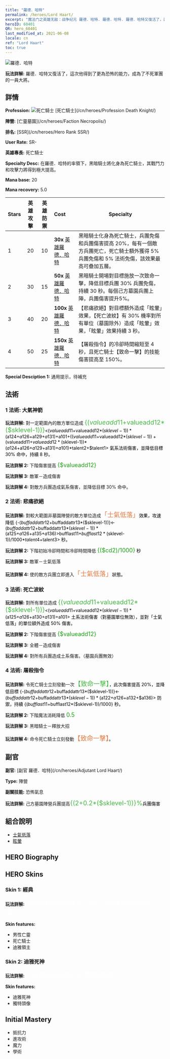 ```yaml
---
title: "羅德．哈特"
permalink: /heroes/Lord Haart/
excerpt: "魔法门之英雄无敌：战争纪元 羅德．哈特. 羅德．哈特. 羅德．哈特又復活了，這次他得到了更為恐怖的能力，成為了不死軍團的一員大將。"
heroID: 60401
QR: hero_60401
last_modified_at: 2021-06-08
locale: cn
ref: "Lord Haart"
toc: true
---
```

  ![羅德．哈特](/images/h/h_LordHaart.jpg)

 **玩法詳解:** 羅德．哈特又復活了，這次他得到了更為恐怖的能力，成為了不死軍團的一員大將。
## 詳情
 **Profession:** ![死亡騎士](/images/h/h_prof_5.png)  [死亡騎士](/cn/heroes/Profession Death Knight/)

 **陣營:** [亡靈墓園](/cn/heroes/Faction Necropolis/)

 **排名:** [SSR](/cn/heroes/Hero Rank SSR/)

 **User Rate:** SR-

 **英雄專長:** 死亡騎士

 **Specialty Desc:** 在羅德．哈特的率領下，黑暗騎士將化身為死亡騎士，其戰鬥力和攻擊力將得到極大提高。

 **Mana base:** 20

 **Mana recovery:** 5.0


  | Stars | 英雄攻擊 | 英雄防禦 | Cost |     Specialty     |
  |---------|:---------------:|:---------------:|:--|--------------------|
  |    1    | 20 | 10 | **30x** [英雄羅德．哈特](/cn/Items/her_370/) | 黑暗騎士化身為死亡騎士，兵團免傷和兵團傷害提高 20%，每有一個敵方兵團死亡，死亡騎士額外獲得 5% 兵團免傷和 5% 法術免傷，該效果最高可疊加五層。 |
  |    2    | 30 | 15 | **50x** [英雄羅德．哈特](/cn/Items/her_370/) | 黑暗騎士開場對目標施放一次致命一擊，降低目標兵團 30% 兵團免傷，持續 30 秒。每個己方墓園兵團上陣，兵團傷害提升5%。 |
  |    3    | 40 | 20 | **100x** [英雄羅德．哈特](/cn/Items/her_370/) | 【悲痛欲絕】對目標額外造成「眩暈」效果，【死亡波紋】有 30% 機率對所有單位（墓園除外）造成「眩暈」效果，「眩暈」效果持續 3 秒。 |
  |    4    | 50 | 25 | **150x** [英雄羅德．哈特](/cn/Items/her_370/) | 【屠殺指令】的冷卻時間縮短至 4 秒，且死亡騎士【致命一擊】的技能傷害提高至 150%。 |

 **Special Desciption 1:** 通用提示，待補充

## 法術
### 1 法術: 大氣神箭
 **玩法詳解:** 對一定範圍內的敵方單位造成 <span style="color: #48b946;font-size:20px">{($valueadd11+$valueadd12*($sklevel-1))}</span><span style="color: black"><($valueadd11+$valueadd12*($sklevel-1))*($a124+$a126+$a129+$a131)+$a101+(($valueadd11+$valueadd12*($sklevel-1))+($valueadd11+$valueadd12*($sklevel-1))*($a124+$a126+$a129+$a131)+$a101)*$talent2+$talent1> 氣系法術傷害，並降低目標 30% 命中，持續 8 秒。

 **玩法詳解 2:** 下階傷害提高 <span style="color: #1ca216;font-size:18px">{$valueadd12}</span><span style="color: black">

 **玩法詳解 3:** 敵軍－造成傷害

 **玩法詳解 4:** 對敵方兵團造成氣系傷害，並降低目標 30% 命中。

### 2 法術: 悲痛欲絕
 **玩法詳解:** 對較大範圍非墓園陣營的敵方單位造成<span style="color: #e07c44;font-size:20px">「士氣低落」</span><span style="color: black">效果，攻速降低 {-($buffaddattr12+$buffaddattr13*($sklevel-1))}<-($buffaddattr12+$buffaddattr13*($sklevel-1))*($a125+$a126+$a135+$a136)>%，持續 <span style="color: #48b946;font-size:20px">{($bufflast11+$bufflast12*($sklevel-1))/1000}</span><span style="color: black"><($bufflast11+$bufflast12*($sklevel-1))/1000*$talent4+$talent3> 秒。

 **玩法詳解 2:** 下階初始冷卻時間和冷卻時間降低 <span style="color: #1ca216;font-size:18px">{($cd2)/1000}</span><span style="color: black"> 秒

 **玩法詳解 3:** 敵軍－士氣低落

 **玩法詳解 4:** 使的敵方兵團立即進入<span style="color: #e07c44;font-size:20px">「士氣低落」</span><span style="color: black">狀態。

### 3 法術: 死亡波紋
 **玩法詳解:** 對所有單位造成 <span style="color: #48b946;font-size:20px">{($valueadd11+$valueadd12*($sklevel-1))}</span><span style="color: black"><($valueadd11+$valueadd12*($sklevel-1))*($a125+$a126+$a130+$a131)+$a101> 土系法術傷害（對墓園單位無效），並對「士氣低落」的單位額外造成 50% 傷害。

 **玩法詳解 2:** 下階傷害提高 <span style="color: #1ca216;font-size:18px">{$valueadd12}</span><span style="color: black">

 **玩法詳解 3:** 全體－造成傷害

 **玩法詳解 4:** 對所有兵團造成土系傷害。（墓園兵團無效）

### 4 法術: 屠殺指令
 **玩法詳解:** 令死亡騎士立刻發動一次<span style="color: #48b946;font-size:20px">【致命一擊】</span><span style="color: black">，此次傷害提高 20%，並降低目標 {-($buffaddattr12+$buffaddattr13*($sklevel-1))}<-($buffaddattr12+$buffaddattr13*($sklevel-1))*($a122+$a126+$a132+$a136)> 防禦，持續 {($bufflast11+$bufflast12*($sklevel-1))/1000} 秒。

 **玩法詳解 2:** 下階魔法消耗降低 <span style="color: #1ca216;font-size:18px">0.5</span><span style="color: black">

 **玩法詳解 3:** 黑暗騎士－釋放大招

 **玩法詳解 4:** 命令死亡騎士立刻發動<span style="color: #e07c44;font-size:20px">【致命一擊】</span><span style="color: black">。


## 副官

 **副官:**  [副官 羅德．哈特](/cn/heroes/Adjutant Lord Haart/) 

 **Type:**  陣營 

 **副關技能:**  恐怖氣息 

 **玩法詳解:** 己方墓園陣營兵團提高<span style="color: #48b946;font-size:20px">{(2+0.2*($sklevel-1))}%</span><span style="color: black">兵團傷害

## 組合說明

* [士氣低落](/cn/combination/士氣低落/) 
* [眩暈](/cn/combination/眩暈/) 

## HERO Biography

## HERO Skins
### Skin 1: **經典**

 **玩法詳解:** <span style="color: #ffffff;font-size:20px">生命是對靈魂的詛咒，死亡是你無法理解的祝福。</span>

 **Skin features:** 

   - 男性亡靈
   - 死亡騎士
   - 迪雅領主

### Skin 2: **迪雅死神**

 **玩法詳解:** <span style="color: #ffffff;font-size:20px">　真理的追隨者從不懼怕擁抱死亡！</span>

 **Skin features:** 

   - 迪雅死神
   - 獨特頭像


## Initial Mastery
   - 抵抗力
   - 進攻術
   - 魔力
   - 學術
